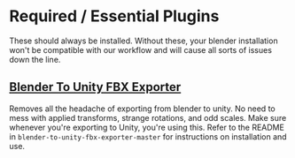 
# Required / Essential Plugins

These should always be installed. Without these, your blender installation won't be compatible with our workflow and will cause all sorts of issues down the line.

## [Blender To Unity FBX Exporter](https://github.com/EdyJ/blender-to-unity-fbx-exporter)

Removes all the headache of exporting from blender to unity. No need to mess with applied transforms, strange rotations, and odd scales. Make sure whenever you're exporting to Unity, you're using this. Refer to the README in `blender-to-unity-fbx-exporter-master` for instructions on installation and use.
